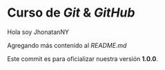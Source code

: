 # Curso de _Git_ & _GitHub_

Hola soy JhonatanNY

Agregando más contenido al _README.md_

Este commit es para oficializar nuestra versión **1.0.0**.